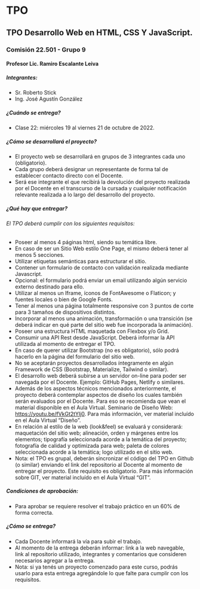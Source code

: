 # TPO

## TPO Desarrollo Web en HTML, CSS Y JavaScript.

### Comisión 22.501 - Grupo 9

#### Profesor Lic. Ramiro Escalante Leiva

##### Integrantes:

* Sr. Roberto Stick
* Ing. José Agustín González

##### ¿Cuándo se entrega?

* Clase 22: miércoles 19 al viernes 21 de octubre de 2022.

##### ¿Cómo se desarrollará el proyecto?

* El proyecto web se desarrollará en grupos de 3 integrantes cada uno (obligatorio).
* Cada grupo deberá designar un representante de forma tal de establecer contacto directo con el Docente.
* Será ese integrante el que recibirá la devolución del proyecto realizada por el Docente en el transcurso de la cursada y cualquier notificación relevante realizada a lo largo del desarrollo del proyecto.

##### ¿Qué hay que entregar?

###### El TPO deberá cumplir con los siguientes requisitos:

* Poseer al menos 4 páginas html, siendo su temática libre.
* En caso de ser un Sitio Web estilo One Page, el mismo deberá tener al menos 5 secciones.
* Utilizar etiquetas semánticas para estructurar el sitio.
* Contener un formulario de contacto con validación realizada mediante Javascript.
* Opcional: el formulario podrá enviar un email utilizando algún servicio externo destinado para ello.
* Utilizar al menos un Iframe, íconos de FontAwesome o Flaticon; y fuentes locales o bien de Google Fonts.
* Tener al menos una página totalmente responsive con 3 puntos de corte para 3 tamaños de dispositivos distintos.
* Incorporar al menos una animación, transformación o una transición (se deberá indicar en qué parte del sitio web fue incorporada la animación).
* Poseer una estructura HTML maquetada con Flexbox y/o Grid.
* Consumir una API Rest desde JavaScript. Deberá informar la API utilizada al momento de entregar el TPO.
* En caso de querer utilizar Bootstrap (no es obligatorio), sólo podrá hacerlo en la página del formulario del sitio web.
* No se aceptarán proyectos desarrollados íntegramente en algún Framework de CSS (Bootstrap, Materialize, Tailwind o similar).
* El desarrollo web deberá subirse a un servidor on-line para poder ser navegada por el Docente. Ejemplo: GitHub Pages, Netlify o similares.
* Además de los aspectos técnicos mencionados anteriormente, el proyecto deberá contemplar aspectos de diseño los cuales también serán evaluados por el Docente. Para eso se recomienda que vean el material disponible en el Aula Virtual. Seminario de Diseño Web: https://youtu.be/fVkGt2tYIj0. Para más información, ver material incluído en el Aula Virtual “Diseño”.
* En relación al estilo de la web (look&feel) se evaluará y considerará: maquetación del sitio web; alineación, orden y márgenes entre los elementos; tipografía seleccionada acorde a la temática del proyecto; fotografía de calidad y optimizada para web; paleta de colores seleccionada acorde a la temática; logo utilizado en el sitio web.
* Nota: el TPO es grupal, deberán sincronizar el código del TPO en Github (o similar) enviando el link del repositorio al Docente al momento de entregar el proyecto. Este requisito es obligatorio. Para más información sobre GIT, ver material incluído en el Aula Virtual “GIT”.

##### Condiciones de aprobación:

* Para aprobar se requiere resolver el trabajo práctico en un 60% de forma correcta.

##### ¿Cómo se entrega?

* Cada Docente informará la vía para subir el trabajo.
* Al momento de la entrega deberán informar: link a la web navegable, link al repositorio utilizado, integrantes y comentarios que consideren necesarios agregar a la entrega.
* Nota: si ya tenés un proyecto comenzado para este curso, podrás usarlo para esta entrega agregándole lo que falte para cumplir con los requisitos.
